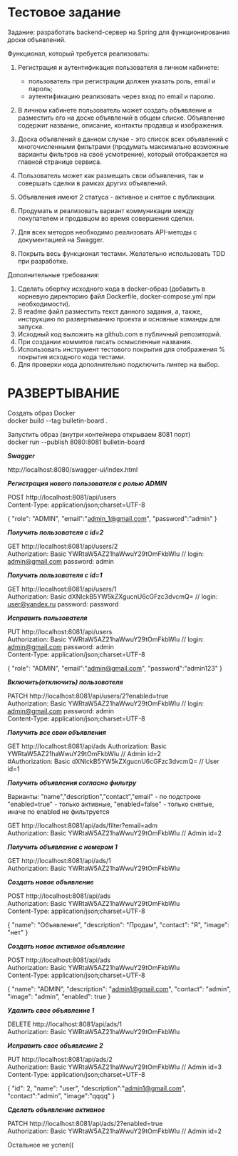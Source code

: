 Тестовое задание
================

Задание: разработать backend-сервер на Spring для функционирования доски объявлений.

Функционал, который требуется реализовать:
1. Регистрация и аутентификация пользователя в личном кабинете:
   - пользователь при регистрации должен указать роль, email и пароль; 
   - аутентификацию реализовать через вход по email и паролю. 
2. В личном кабинете пользователь может создать объявление и разместить его на доске объявлений в общем списке. Объявление содержит название, описание, контакты продавца и изображения. 
3. Доска объявлений в данном случае - это список всех объявлений с многочисленными фильтрами (продумать максимально возможные варианты фильтров на своё усмотрение), который отображается на главной странице сервиса.

4. Пользователь может как размещать свои объявления, так и совершать сделки в рамках других объявлений. 
5. Объявления имеют 2 статуса - активное и снятое с публикации. 
6. Продумать и реализовать вариант коммуникации между покупателем и продавцом во время совершения сделки. 
7. Для всех методов необходимо реализовать API-методы с документацией на Swagger. 
8. Покрыть весь функционал тестами. Желательно использовать TDD при разработке.

Дополнительные требования:
1. Сделать обертку исходного кода в docker-образ (добавить в корневую директорию файл Dockerfile, docker-compose.yml при необходимости). 
2. В readme файл разместить текст данного задания, а, также, инструкцию по развертыванию проекта и основные команды для запуска. 
3. Исходный код выложить на github.com в публичный репозиторий. 
4. При создании коммитов писать осмысленные названия. 
5. Использовать инструмент тестового покрытия для отображения % покрытия исходного кода тестами. 
6. Для проверки кода дополнительно подключить линтер на выбор.

РАЗВЕРТЫВАНИЕ
=============

Создать образ Docker <br>
docker build --tag bulletin-board .
<br>

Запустить образ (внутри контейнера открываем 8081 порт)<br>
docker run --publish 8080:8081  bulletin-board

**_Swagger_**

http://localhost:8080/swagger-ui/index.html


**_Регистрация нового пользователя с ролью ADMIN_**

POST http://localhost:8081/api/users <br>
Content-Type: application/json;charset=UTF-8

{
"role": "ADMIN",
"email":"admin_1@gmail.com",
"password":"admin"
}

**_Получить пользователя с id=2_**

GET http://localhost:8081/api/users/2 <br>
Authorization: Basic YWRtaW5AZ21haWwuY29tOmFkbWlu   // login: admin@gmail.com password: admin

**_Получить пользователя с id=1_**

GET http://localhost:8081/api/users/1 <br>
Authorization: Basic dXNlckB5YW5kZXgucnU6cGFzc3dvcmQ=   // login: user@yandex.ru password: password

**_Исправить пользователя_**

PUT http://localhost:8081/api/users <br>
Authorization: Basic YWRtaW5AZ21haWwuY29tOmFkbWlu   // login: admin@gmail.com password: admin <br>
Content-Type: application/json;charset=UTF-8

{
"role": "ADMIN",
"email":"admin@gmail.com",
"password":"admin123"
}

**_Включить(отключить) пользователя_**

PATCH http://localhost:8081/api/users/2?enabled=true <br>
Authorization: Basic YWRtaW5AZ21haWwuY29tOmFkbWlu    // login: admin@gmail.com password: admin <br>
Content-Type: application/json;charset=UTF-8

**_Получить все свои объявления_**

GET http://localhost:8081/api/ads
Authorization: Basic YWRtaW5AZ21haWwuY29tOmFkbWlu       // Admin id=2<br>
#Authorization: Basic dXNlckB5YW5kZXgucnU6cGFzc3dvcmQ=   // User id=1

**_Получить объявления согласно фильтру_**

Варианты: "name","description","contact","email" - по подстроке<br>
"enabled=true" - только активные, "enabled=false" - только снятые, иначе по enabled не фильтруется

GET http://localhost:8081/api/ads/filter?email=adm <br>
Authorization: Basic YWRtaW5AZ21haWwuY29tOmFkbWlu       // Admin id=2

**_Получить объявление с номером 1_**

GET http://localhost:8081/api/ads/1 <br>
Authorization: Basic YWRtaW5AZ21haWwuY29tOmFkbWlu

**_Создать новое объявление_**

POST http://localhost:8081/api/ads <br>
Authorization: Basic YWRtaW5AZ21haWwuY29tOmFkbWlu <br>
Content-Type: application/json;charset=UTF-8

{
"name": "Объявление",
"description": "Продам",
"contact": "Я",
"image": "нет"
}

**_Создать новое активное объявление_**

POST http://localhost:8081/api/ads <br>
Authorization: Basic YWRtaW5AZ21haWwuY29tOmFkbWlu <br>
Content-Type: application/json;charset=UTF-8

{
"name": "ADMIN",
"description": "admin1@gmail.com",
"contact": "admin",
"image": "admin",
"enabled": true
}

**_Удалить свое объявление 1_**

DELETE http://localhost:8081/api/ads/1  <br>
Authorization: Basic YWRtaW5AZ21haWwuY29tOmFkbWlu

**_Исправить свое объявление 2_**

PUT http://localhost:8081/api/ads/2 <br>
Authorization: Basic YWRtaW5AZ21haWwuY29tOmFkbWlu   // Admin id=3 <br>
Content-Type: application/json;charset=UTF-8

{
"id": 2,
"name": "user",
"description":"admin1@gmail.com",
"contact":"admin",
"image":"qqqq"
}

**_Сделать объявление активное_**

PATCH http://localhost:8081/api/ads/2?enabled=true  <br>
Authorization: Basic YWRtaW5AZ21haWwuY29tOmFkbWlu   // Admin id=2


Остальное не успел((




